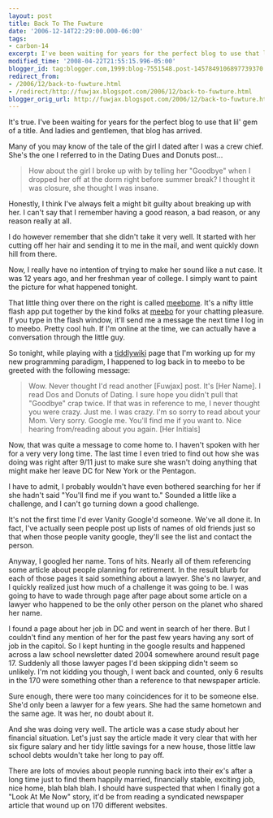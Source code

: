 ```yaml
---
layout: post
title: Back To The Fuwture
date: '2006-12-14T22:29:00.000-06:00'
tags:
- carbon-14
excerpt: I've been waiting for years for the perfect blog to use that lil' gem of a title.
modified_time: '2008-04-22T21:55:15.996-05:00'
blogger_id: tag:blogger.com,1999:blog-7551548.post-1457849106897739370
redirect_from: 
- /2006/12/back-to-fuwture.html
- /redirect/http://fuwjax.blogspot.com/2006/12/back-to-fuwture.html
blogger_orig_url: http://fuwjax.blogspot.com/2006/12/back-to-fuwture.html
---
```


It's true.  I've been waiting for years for the perfect blog to use that lil' gem of a title.  And ladies and gentlemen, that blog has arrived.

Many of you may know of the  tale of the girl I dated after I was a crew chief.  She's the one I referred to in the Dating Dues and Donuts post...

> How about the girl I broke up with by telling her "Goodbye" when I dropped her off at the dorm right before summer break? I thought it was closure, she thought I was insane.

Honestly, I think I've always felt a might bit guilty about breaking up with her.  I can't say that I remember having a good reason, a bad reason, or any reason really at all.

I do however remember that she didn't take it very well.  It started with her cutting off her hair and sending it to me in the mail, and went quickly down hill from there.

Now, I really have no intention of trying to make her sound like a nut case. It was 12 years ago, and her freshman year of college. I simply want to paint the picture for what happened tonight.

That little thing over there on the right is called [meebome](http://meebome.com "Long since retired").  It's a nifty little flash app put together by the kind folks at [meebo](http://meebo.com/ "C'est la vie") for your chatting pleasure. If you type in the flash window, it'll send me a message the next time I log in to meebo.  Pretty cool huh.  If I'm online at the time, we can actually have a conversation through the little guy.

So tonight, while playing with a [tiddlywiki](http://tiddlywiki.com/ "I LOVE TIDDLYWIKI!") page that I'm working up for my new programming paradigm, I happened to log back in to meebo to be greeted with the following message:

> Wow. Never thought I'd read another \[Fuwjax] post. It's \[Her Name]. I read Dos and Donuts of Dating. I sure hope you didn't pull that "Goodbye" crap twice. If that was in reference to me, I never thought you were crazy. Just me. I was crazy. I'm so sorry to read about your Mom. Very sorry. Google me. You'll find me if you want to. Nice hearing from/reading about you again. \[Her Initials]

Now, that was quite a message to come home to.  I haven't spoken with her for a very very long time.  The last time I even tried to find out how she was doing was right after 9/11 just to make sure she wasn't doing anything that might make her leave DC for New York or the Pentagon.

I have to admit, I probably wouldn't have even bothered searching for her if she hadn't said "You'll find me if you want to."  Sounded a little like a challenge, and I can't go turning down a good challenge.

It's not the first time I'd ever Vanity Google'd someone.  We've all done it.  In fact, I've actually seen people post up lists of names of old friends just so that when those people vanity google, they'll see the list and contact the person.

Anyway, I googled her name.  Tons of hits.  Nearly all of them referencing some article about people planning for retirement.  In the result blurb for each of those pages it said something about a lawyer. She's no lawyer, and I quickly realized just how much of a challenge it was going to be.  I was going to have to wade through page after page about some article on a lawyer who happened to be the only other person on the planet who shared her name.

I found a page about her job in DC and went in search of her there.  But I couldn't find any mention of her for the past few years having any sort of job in the capitol.  So I kept hunting in the google results and happened across a law school newsletter dated 2004 somewhere around result page 17.  Suddenly all those lawyer pages I'd been skipping didn't seem so unlikely.  I'm not kidding you though, I went back and counted, only 6 results in the 170 were something other than a reference to that newspaper article.

Sure enough, there were too many coincidences for it to be someone else.  She'd only been a lawyer for a few years.  She had the same hometown and the same age.  It was her, no doubt about it.

And she was doing very well.  The article was a case study about her financial situation.  Let's just say the article made it very clear that with her six figure salary and her tidy little savings for a new house, those little law school debts wouldn't take her long to pay off.

There are lots of movies about people running back into their ex's after a long time just to find them happily married, financially stable, exciting job, nice home, blah blah blah.  I should have suspected that when I finally got a "Look At Me Now" story, it'd be from reading a syndicated newspaper article that wound up on 170 different websites.